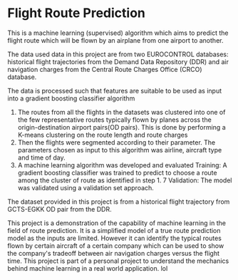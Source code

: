# Flight Route Prediction

This is a machine learning (supervised) algorithm which aims to predict the flight route which will be flown by an airplane from one airport to another.

The data used data in this project are from two EUROCONTROL databases: historical flight trajectories from the Demand Data Repository (DDR) and air navigation charges from the Central Route Charges Office (CRCO) database.

The data is processed such that features are suitable to be used as input into a gradient boosting classifier algorithm
1. The routes from all the flights in the datasets was clustered into one of the few representative routes typically flown by planes across the origin-destination airport pairs(OD pairs). 
This is done by performing a K-means clustering on the route length and route charges 
2. Then the flights were segmented according to their parameter. The parameters chosen as input to this algorithm was airline, aircraft type and time of day.
3. A machine learning algorithm was developed and evaluated 
  Training: A gradient boosting classifier was trained to predict to choose a route among the cluster of route as identified in step 1. 7
  Validation: The model was validated using  a validation set approach.
  
The dataset provided in this project is from a historical flight trajectory from GCTS-EGKK OD pair from the DDR.

This project is a demonstration of the capability of machine learning in the field of route prediction.
It is a simplified model of a true route prediction model as the inputs are limited. However it can identify the typical routes flown by certain aircraft of a certain company which can be used to show the company's tradeoff between air navigation charges versus the flight time. 
This project is part of a personal project to understand the mechanics behind machine learning in a real world application. 
lol

